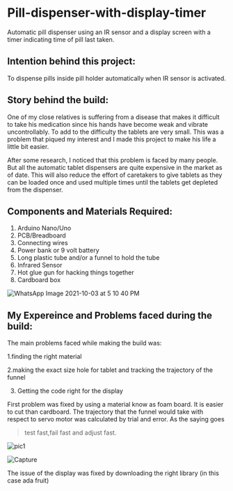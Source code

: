 # Pill-dispenser-with-display-timer
Automatic pill dispenser using an IR sensor and a display screen with a timer indicating time of pill last taken.
## Intention behind this project:
To dispense pills inside pill holder automatically when IR sensor is activated.
## Story behind the build:
One of my close relatives is suffering from a disease that makes it difficult to take his medication since his hands have become weak and vibrate uncontrollably. To add to the difficulty the tablets are very small. This was a problem that piqued my interest and I made this project to make his life a little bit easier.

After some research, I noticed that this problem is faced by many people. But all the automatic tablet dispensers are quite expensive in the market as of date. This will also reduce the effort of caretakers to give tablets as they can be loaded once and used multiple times until the tablets get depleted from the dispenser.

## Components and Materials Required:
1. Arduino Nano/Uno
2. PCB/Breadboard
3. Connecting wires
4. Power bank or 9 volt battery
5. Long plastic tube and/or a funnel to hold the tube
6. Infrared Sensor
7. Hot glue gun for hacking things together
8. Cardboard box

![WhatsApp Image 2021-10-03 at 5 10 40 PM](https://user-images.githubusercontent.com/75200693/135752211-f669fb75-571c-408b-a687-339e722f8b2d.jpeg)

## My Expereince and Problems faced during the build:
The main problems faced while making the build was:

1.finding the right material

2.making the exact size hole for tablet and tracking the trajectory of the funnel

3. Getting the code right for the display

First problem was fixed by using a material know as foam board. It is easier to cut than cardboard.
The trajectory that the funnel would take with respect to servo motor was calculated by trial and error. As the saying goes 

> test fast,fail fast and adjust fast.


![pic1](https://user-images.githubusercontent.com/75200693/135752148-e090f6f0-3fda-48c8-a70f-c4aa8b0bdbab.jpeg)


![Capture](https://user-images.githubusercontent.com/75200693/135750978-80a4ad36-2a25-4de7-8492-4ca29de9a5aa.PNG)

The issue of the display was fixed by downloading the right library (in this case ada fruit)


